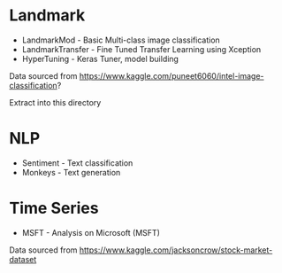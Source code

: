 # Landmark

* LandmarkMod - Basic Multi-class image classification
* LandmarkTransfer - Fine Tuned Transfer Learning using Xception
* HyperTuning - Keras Tuner, model building

Data sourced from https://www.kaggle.com/puneet6060/intel-image-classification?

Extract into this directory

# NLP
* Sentiment - Text classification
* Monkeys - Text generation

# Time Series
* MSFT - Analysis on Microsoft (MSFT)

Data sourced from https://www.kaggle.com/jacksoncrow/stock-market-dataset

